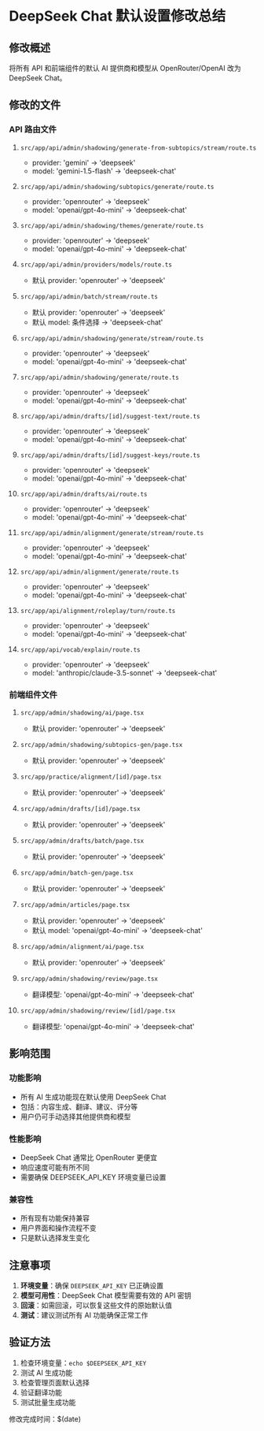 # DeepSeek Chat 默认设置修改总结

## 修改概述

将所有 API 和前端组件的默认 AI 提供商和模型从 OpenRouter/OpenAI 改为 DeepSeek Chat。

## 修改的文件

### API 路由文件

1. `src/app/api/admin/shadowing/generate-from-subtopics/stream/route.ts`
   - provider: 'gemini' → 'deepseek'
   - model: 'gemini-1.5-flash' → 'deepseek-chat'

2. `src/app/api/admin/shadowing/subtopics/generate/route.ts`
   - provider: 'openrouter' → 'deepseek'
   - model: 'openai/gpt-4o-mini' → 'deepseek-chat'

3. `src/app/api/admin/shadowing/themes/generate/route.ts`
   - provider: 'openrouter' → 'deepseek'
   - model: 'openai/gpt-4o-mini' → 'deepseek-chat'

4. `src/app/api/admin/providers/models/route.ts`
   - 默认 provider: 'openrouter' → 'deepseek'

5. `src/app/api/admin/batch/stream/route.ts`
   - 默认 provider: 'openrouter' → 'deepseek'
   - 默认 model: 条件选择 → 'deepseek-chat'

6. `src/app/api/admin/shadowing/generate/stream/route.ts`
   - provider: 'openrouter' → 'deepseek'
   - model: 'openai/gpt-4o-mini' → 'deepseek-chat'

7. `src/app/api/admin/shadowing/generate/route.ts`
   - provider: 'openrouter' → 'deepseek'
   - model: 'openai/gpt-4o-mini' → 'deepseek-chat'

8. `src/app/api/admin/drafts/[id]/suggest-text/route.ts`
   - provider: 'openrouter' → 'deepseek'
   - model: 'openai/gpt-4o-mini' → 'deepseek-chat'

9. `src/app/api/admin/drafts/[id]/suggest-keys/route.ts`
   - provider: 'openrouter' → 'deepseek'
   - model: 'openai/gpt-4o-mini' → 'deepseek-chat'

10. `src/app/api/admin/drafts/ai/route.ts`
    - provider: 'openrouter' → 'deepseek'
    - model: 'openai/gpt-4o-mini' → 'deepseek-chat'

11. `src/app/api/admin/alignment/generate/stream/route.ts`
    - provider: 'openrouter' → 'deepseek'
    - model: 'openai/gpt-4o-mini' → 'deepseek-chat'

12. `src/app/api/admin/alignment/generate/route.ts`
    - provider: 'openrouter' → 'deepseek'
    - model: 'openai/gpt-4o-mini' → 'deepseek-chat'

13. `src/app/api/alignment/roleplay/turn/route.ts`
    - provider: 'openrouter' → 'deepseek'
    - model: 'openai/gpt-4o-mini' → 'deepseek-chat'

14. `src/app/api/vocab/explain/route.ts`
    - provider: 'openrouter' → 'deepseek'
    - model: 'anthropic/claude-3.5-sonnet' → 'deepseek-chat'

### 前端组件文件

1. `src/app/admin/shadowing/ai/page.tsx`
   - 默认 provider: 'openrouter' → 'deepseek'

2. `src/app/admin/shadowing/subtopics-gen/page.tsx`
   - 默认 provider: 'openrouter' → 'deepseek'

3. `src/app/practice/alignment/[id]/page.tsx`
   - 默认 provider: 'openrouter' → 'deepseek'

4. `src/app/admin/drafts/[id]/page.tsx`
   - 默认 provider: 'openrouter' → 'deepseek'

5. `src/app/admin/drafts/batch/page.tsx`
   - 默认 provider: 'openrouter' → 'deepseek'

6. `src/app/admin/batch-gen/page.tsx`
   - 默认 provider: 'openrouter' → 'deepseek'

7. `src/app/admin/articles/page.tsx`
   - 默认 provider: 'openrouter' → 'deepseek'
   - 默认 model: 'openai/gpt-4o-mini' → 'deepseek-chat'

8. `src/app/admin/alignment/ai/page.tsx`
   - 默认 provider: 'openrouter' → 'deepseek'

9. `src/app/admin/shadowing/review/page.tsx`
   - 翻译模型: 'openai/gpt-4o-mini' → 'deepseek-chat'

10. `src/app/admin/shadowing/review/[id]/page.tsx`
    - 翻译模型: 'openai/gpt-4o-mini' → 'deepseek-chat'

## 影响范围

### 功能影响

- 所有 AI 生成功能现在默认使用 DeepSeek Chat
- 包括：内容生成、翻译、建议、评分等
- 用户仍可手动选择其他提供商和模型

### 性能影响

- DeepSeek Chat 通常比 OpenRouter 更便宜
- 响应速度可能有所不同
- 需要确保 DEEPSEEK_API_KEY 环境变量已设置

### 兼容性

- 所有现有功能保持兼容
- 用户界面和操作流程不变
- 只是默认选择发生变化

## 注意事项

1. **环境变量**：确保 `DEEPSEEK_API_KEY` 已正确设置
2. **模型可用性**：DeepSeek Chat 模型需要有效的 API 密钥
3. **回滚**：如需回滚，可以恢复这些文件的原始默认值
4. **测试**：建议测试所有 AI 功能确保正常工作

## 验证方法

1. 检查环境变量：`echo $DEEPSEEK_API_KEY`
2. 测试 AI 生成功能
3. 检查管理页面默认选择
4. 验证翻译功能
5. 测试批量生成功能

修改完成时间：$(date)
